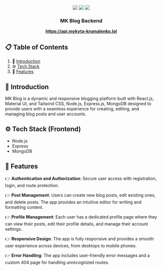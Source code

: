 <div align="center">
  <div>  
     <img src="https://img.shields.io/badge/Node%20js-339933?style=for-the-badge&logo=nodedotjs&logoColor=white" />
      <img src="https://img.shields.io/badge/Express%20js-000000?style=for-the-badge&logo=express&logoColor=white" />
      <img src="https://img.shields.io/badge/MongoDB-4EA94B?style=for-the-badge&logo=mongodb&logoColor=white" />
  </div>

  <h3 align="center">MK Blog Backend</h3>

   <div align="center">
      <a href="https://api.mykyta-krumalenko.lol" target="_blank"><b>https://api.mykyta-krumalenko.lol</b></a>
    </div>
</div>

## 📋 <a name="table">Table of Contents</a>

1. 🤖 [Introduction](#introduction)
2. ⚙️ [Tech Stack](#tech-stack)
3. 🔋 [Features](#features)

## <a name="introduction">🤖 Introduction</a>

MK Blog is a dynamic and responsive blogging platform built with React.js, Material UI, and Tailwind CSS, Node.js, Express.js, MongoDB designed to provide users with a seamless experience for creating, editing, and managing blog posts and user accounts.

## <a name="tech-stack">⚙️ Tech Stack (Frontend)</a>

- Node.js
- Express
- MongoDB

## <a name="features">🔋 Features</a>

👉 **Authentication and Authorization**: Secure user access with registration, login, and route protection.

👉 **Post Management**: Users can create new blog posts, edit existing ones, and delete posts. The app provides an intuitive editor for writing and formatting content.

👉 **Profile Management**: Each user has a dedicated profile page where they can view their posts, edit their profile details, and manage their account settings.

👉 **Responsive Design**: The app is fully responsive and provides a smooth user experience across devices, from desktops to mobile phones.

👉 **Error Handling**: The app includes user-friendly error messages and a custom 404 page for handling unrecognized routes.
